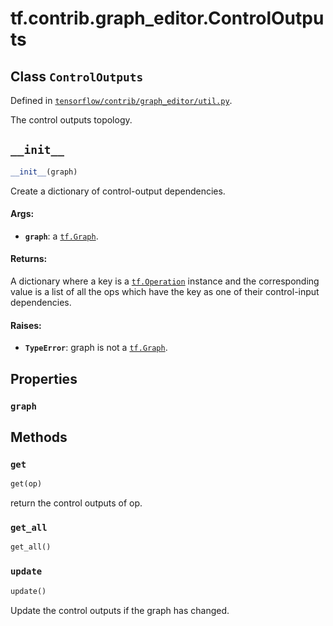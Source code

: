 <div itemscope itemtype="http://developers.google.com/ReferenceObject">
<meta itemprop="name" content="tf.contrib.graph_editor.ControlOutputs" />
<meta itemprop="path" content="Stable" />
<meta itemprop="property" content="graph"/>
<meta itemprop="property" content="__init__"/>
<meta itemprop="property" content="get"/>
<meta itemprop="property" content="get_all"/>
<meta itemprop="property" content="update"/>
</div>

# tf.contrib.graph_editor.ControlOutputs

## Class `ControlOutputs`





Defined in [`tensorflow/contrib/graph_editor/util.py`](/code/stable/tensorflow/contrib/graph_editor/util.py).

The control outputs topology.

<h2 id="__init__"><code>__init__</code></h2>

``` python
__init__(graph)
```

Create a dictionary of control-output dependencies.

#### Args:

* <b>`graph`</b>: a <a href="../../../tf/Graph.md"><code>tf.Graph</code></a>.

#### Returns:

A dictionary where a key is a <a href="../../../tf/Operation.md"><code>tf.Operation</code></a> instance and the
   corresponding value is a list of all the ops which have the key
   as one of their control-input dependencies.

#### Raises:

* <b>`TypeError`</b>: graph is not a <a href="../../../tf/Graph.md"><code>tf.Graph</code></a>.



## Properties

<h3 id="graph"><code>graph</code></h3>





## Methods

<h3 id="get"><code>get</code></h3>

``` python
get(op)
```

return the control outputs of op.

<h3 id="get_all"><code>get_all</code></h3>

``` python
get_all()
```



<h3 id="update"><code>update</code></h3>

``` python
update()
```

Update the control outputs if the graph has changed.



